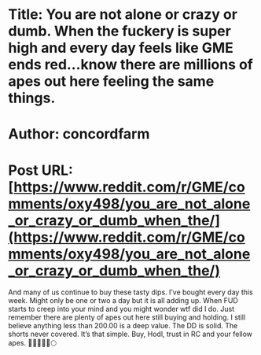 # Title: You are not alone or crazy or dumb. When the fuckery is super high and every day feels like GME ends red…know there are millions of apes out here feeling the same things.
# Author: concordfarm
# Post URL: [https://www.reddit.com/r/GME/comments/oxy498/you_are_not_alone_or_crazy_or_dumb_when_the/](https://www.reddit.com/r/GME/comments/oxy498/you_are_not_alone_or_crazy_or_dumb_when_the/)


And many of us continue to buy these tasty dips. I’ve bought every day this week. Might only be one or two a day but it is all adding up. When FUD starts to creep into your mind and you might wonder wtf did I do. Just remember there are plenty of apes out here still buying and holding. I still believe anything less than 200.00 is a deep value. The DD is solid. The shorts never covered. It’s that simple. Buy, Hodl, trust in RC and your fellow apes. 💎🙌🚀🚀🚀🌕
